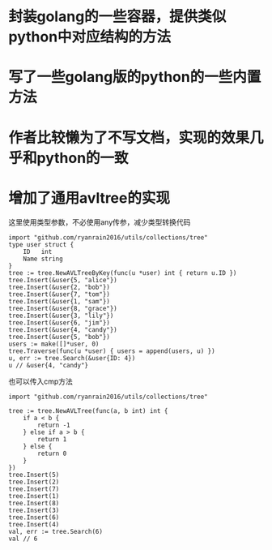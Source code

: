 # 封装golang的一些容器，提供类似python中对应结构的方法
# 写了一些golang版的python的一些内置方法
# 作者比较懒为了不写文档，实现的效果几乎和python的一致


# 增加了通用avltree的实现
这里使用类型参数，不必使用any传参，减少类型转换代码
```golang
import "github.com/ryanrain2016/utils/collections/tree"
type user struct {
    ID   int
    Name string
}
tree := tree.NewAVLTreeByKey(func(u *user) int { return u.ID })
tree.Insert(&user{5, "alice"})
tree.Insert(&user{2, "bob"})
tree.Insert(&user{7, "tom"})
tree.Insert(&user{1, "sam"})
tree.Insert(&user{8, "grace"})
tree.Insert(&user{3, "lily"})
tree.Insert(&user{6, "jim"})
tree.Insert(&user{4, "candy"})
tree.Insert(&user{5, "bob"})
users := make([]*user, 0)
tree.Traverse(func(u *user) { users = append(users, u) })
u, err := tree.Search(&user{ID: 4})
u // &user{4, "candy"}
```
也可以传入cmp方法
```golang
import "github.com/ryanrain2016/utils/collections/tree"

tree := tree.NewAVLTree(func(a, b int) int {
    if a < b {
        return -1
    } else if a > b {
        return 1
    } else {
        return 0
    }
})
tree.Insert(5)
tree.Insert(2)
tree.Insert(7)
tree.Insert(1)
tree.Insert(8)
tree.Insert(3)
tree.Insert(6)
tree.Insert(4)
val, err := tree.Search(6)
val // 6
```